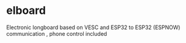# elboard
Electronic longboard based on VESC and ESP32 to ESP32 (ESPNOW) communication , phone control included
